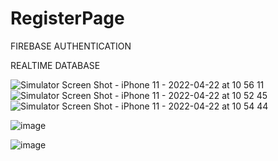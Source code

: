 # RegisterPage

FIREBASE AUTHENTICATION

REALTIME DATABASE










![Simulator Screen Shot - iPhone 11 - 2022-04-22 at 10 56 11](https://user-images.githubusercontent.com/81331435/164643853-c88cc65b-8337-4c76-8895-bd4a4efacd49.png)
![Simulator Screen Shot - iPhone 11 - 2022-04-22 at 10 52 45](https://user-images.githubusercontent.com/81331435/164643891-9b1e953f-65d0-435b-b9b9-2499be87fea5.png)
![Simulator Screen Shot - iPhone 11 - 2022-04-22 at 10 54 44](https://user-images.githubusercontent.com/81331435/164643939-fd08f40a-03ef-40f3-abe6-87de8c0c5c1c.png)

![image](https://user-images.githubusercontent.com/81331435/164685145-4d615923-0823-4068-8ed2-869046281201.png)

![image](https://user-images.githubusercontent.com/81331435/164685355-3e59d715-3026-4192-b0f4-d427549d0969.png)

